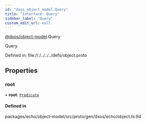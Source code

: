 ```yaml
---
id: "dxos_object_model.Query"
title: "Interface: Query"
sidebar_label: "Query"
custom_edit_url: null
---
```


[@dxos/object-model](../modules/dxos_object_model.md).Query

Query.

Defined in:
  file://./../../../defs/object.proto

## Properties

### root

• **root**: [`Predicate`](dxos_object_model.Predicate-1.md)

#### Defined in

packages/echo/object-model/src/proto/gen/dxos/echo/object.ts:94
